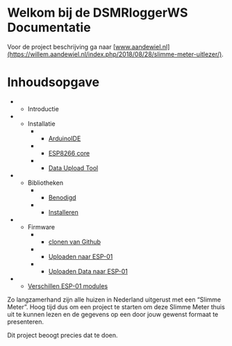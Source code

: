 # Welkom bij de DSMRloggerWS Documentatie

Voor de project beschrijving ga naar [www.aandewiel.nl](https://willem.aandewiel.nl/index.php/2018/08/28/slimme-meter-uitlezer/).

# Inhoudsopgave

* - Introductie
* - Installatie
    * - [ArduinoIDE](installatieArduinoIDE.md)
    * - [ESP8266 core](installatieESP8266core.md)
    * - [Data Upload Tool](installatieDataUploadTool.md)

* - Bibliotheken
    * - [Benodigd](benodigdeBibliotheken.md)
    * - [Installeren](installatieBibliotheken.md)

* - Firmware
    * - [clonen van Github](clonenFirmware.md)
    * - [Uploaden naar ESP-01](uploadenFirmware.md)
    * - [Uploaden Data naar ESP-01](uploadenDataMap.md)

* - [Verschillen ESP-01 modules](verschillenESP01ESP01S.md)

Zo langzamerhand zijn alle huizen in Nederland uitgerust met een “Slimme Meter”. 
Hoog tijd dus om een project te starten om deze Slimme Meter thuis uit te kunnen 
lezen en de gegevens op een door jouw gewenst formaat te presenteren.

Dit project beoogt precies dat te doen. 
